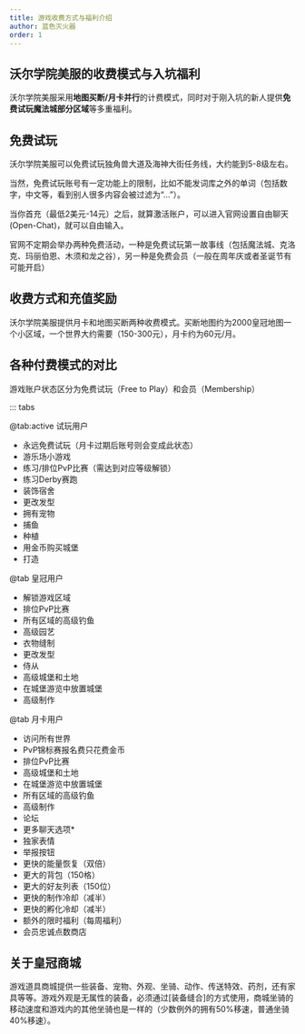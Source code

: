 ```yaml
---
title: 游戏收费方式与福利介绍
author: 蓝色灭火器
order: 1
---
```


## 沃尔学院美服的收费模式与入坑福利

沃尔学院美服采用**地图买断/月卡并行**的计费模式，同时对于刚入坑的新人提供**免费试玩魔法城部分区域**等多重福利。

## 免费试玩

沃尔学院美服可以免费试玩独角兽大道及海神大街任务线，大约能到5-8级左右。

当然，免费试玩账号有一定功能上的限制，比如不能发词库之外的单词（包括数字，中文等，看到别人很多内容会被过滤为“...”）。

当你首充（最低2美元-14元）之后，就算激活账户，可以进入官网设置自由聊天(Open-Chat)，就可以自由输入。

官网不定期会举办两种免费活动，一种是免费试玩第一故事线（包括魔法城、克洛克、玛丽伯恩、木须和龙之谷），另一种是免费会员（一般在周年庆或者圣诞节有可能开启）

## 收费方式和充值奖励

沃尔学院美服提供月卡和地图买断两种收费模式。买断地图约为2000皇冠地图一个小区域，一个世界大约需要（150-300元），月卡约为60元/月。

## 各种付费模式的对比

游戏账户状态区分为免费试玩（Free to Play）和会员（Membership）

::: tabs

@tab:active 试玩用户
- 永远免费试玩（月卡过期后账号则会变成此状态）
- 游乐场小游戏
- 练习/排位PvP比赛（需达到对应等级解锁）
- 练习Derby赛跑
- 装饰宿舍
- 更改发型
- 拥有宠物
- 捕鱼
- 种植
- 用金币购买城堡
- 打造

@tab 皇冠用户
- 解锁游戏区域
- 排位PvP比赛
- 所有区域的高级钓鱼
- 高级园艺
- 衣物缝制
- 更改发型
- 侍从
- 高级城堡和土地
- 在城堡游览中放置城堡
- 高级制作

@tab 月卡用户

- 访问所有世界
- PvP锦标赛报名费只花费金币
- 排位PvP比赛
- 高级城堡和土地
- 在城堡游览中放置城堡
- 所有区域的高级钓鱼
- 高级制作
- 论坛
- 更多聊天选项*
- 独家表情
- 举报按钮
- 更快的能量恢复（双倍）
- 更大的背包（150格）
- 更大的好友列表（150位）
- 更快的制作冷却（减半）
- 更快的孵化冷却（减半）
- 额外的限时福利（每周福利）
- 会员忠诚点数商店

## 关于皇冠商城

游戏道具商城提供一些装备、宠物、外观、坐骑、动作、传送特效、药剂，还有家具等等。游戏外观是无属性的装备，必须通过[装备缝合]的方式使用，商城坐骑的移动速度和游戏内的其他坐骑也是一样的（少数例外的拥有50%移速，普通坐骑40%移速）。
